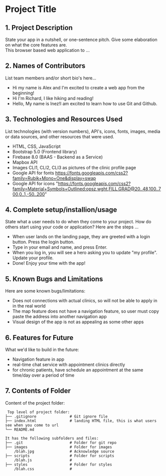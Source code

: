 # Project Title

## 1. Project Description
State your app in a nutshell, or one-sentence pitch. Give some elaboration on what the core features are.  
This browser based web application to ... 

## 2. Names of Contributors
List team members and/or short bio's here... 
* Hi my name is Alex and I'm excited to create a web app from the beginning!
* Hi I'm Richard, I like hiking and reading!
* Hello, My name is Inez!I am excited to learn how to use Git and Github.

## 3. Technologies and Resources Used
List technologies (with version numbers), API's, icons, fonts, images, media or data sources, and other resources that were used.
* HTML, CSS, JavaScript
* Bootstrap 5.0 (Frontend library)
* Firebase 8.0 (BAAS - Backend as a Service)
* Mapbox API
* Images CLI1, CLI2, CLI3 as pictures of the clinic profile page
* Google API for fonts https://fonts.googleapis.com/css2?family=Rubik+Mono+One&display=swap
* Google API for icons "https://fonts.googleapis.com/css2?family=Material+Symbols+Outlined:opsz,wght,FILL,GRAD@20..48,100..700,0..1,-50..200"

## 4. Complete setup/installion/usage
State what a user needs to do when they come to your project.  How do others start using your code or application?
Here are the steps ...
* When user lands on the landing page, they are greeted with a login button. Press the login button.
* Type in your email and name, and press Enter.
* When you log in, you will see a hero asking you to update "my profile". Update your profile.
* Done! Enjoy your time with the app!

## 5. Known Bugs and Limitations
Here are some known bugs/limitations:
* Does not connections with actual clinics, so will not be able to apply in in the real world
* The map feature does not have a navigation feature, so user must copy paste the address into another navigation app
* Visual design of the app is not as appealing as some other apps

## 6. Features for Future
What we'd like to build in the future:
* Navigation feature in app
* real-time chat service with appointment clinics directly
* for chronic patients, have schedule an appointment at the same time/day over a period of time
	
## 7. Contents of Folder
Content of the project folder:

```
 Top level of project folder: 
├── .gitignore               # Git ignore file
├── index.html               # landing HTML file, this is what users see when you come to url
└── README.md

It has the following subfolders and files:
├── .git                     # Folder for git repo
├── images                   # Folder for images
    /blah.jpg                # Acknowledge source
├── scripts                  # Folder for scripts
    /blah.js                 # 
├── styles                   # Folder for styles
    /blah.css                # 



```


